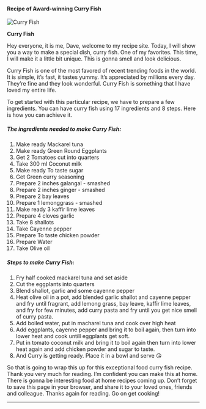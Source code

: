             

#### Recipe of Award-winning Curry Fish

![Curry Fish](https://img-global.cpcdn.com/recipes/256fe6fca35562fd/751x532cq70/curry-fish-recipe-main-photo.jpg)

**Curry Fish**

Hey everyone, it is me, Dave, welcome to my recipe site. Today, I will show you a way to make a special dish, curry fish. One of my favorites. This time, I will make it a little bit unique. This is gonna smell and look delicious.

Curry Fish is one of the most favored of recent trending foods in the world. It is simple, it’s fast, it tastes yummy. It’s appreciated by millions every day. They’re fine and they look wonderful. Curry Fish is something that I have loved my entire life.

To get started with this particular recipe, we have to prepare a few ingredients. You can have curry fish using 17 ingredients and 8 steps. Here is how you can achieve it.

##### The ingredients needed to make Curry Fish:

1.  Make ready Mackarel tuna
2.  Make ready Green Round Eggplants
3.  Get 2 Tomatoes cut into quarters
4.  Take 300 ml Coconut milk
5.  Make ready To taste sugar
6.  Get Green curry seasoning
7.  Prepare 2 inches galangal - smashed
8.  Prepare 2 inches ginger - smashed
9.  Prepare 2 bay leaves
10.  Prepare 1 lemonggrass - smashed
11.  Make ready 3 kaffir lime leaves
12.  Prepare 4 cloves garlic
13.  Take 8 shallots
14.  Take Cayenne pepper
15.  Prepare To taste chicken powder
16.  Prepare Water
17.  Take Olive oil

##### Steps to make Curry Fish:

1.  Fry half cooked mackarel tuna and set aside
2.  Cut the eggplants into quarters
3.  Blend shallot, garlic and some cayenne pepper
4.  Heat olive oil in a pot, add blended garlic shallot and cayenne pepper and fry until fragrant, add lemong grass, bay leave, kaffir lime leaves, and fry for few minutes, add curry pasta and fry until you get nice smell of curry pasta.
5.  Add boiled water, put in macharel tuna and cook over high heat
6.  Add eggplants, cayenne pepper and bring it to boil again, then turn into lower heat and cook untill eggplants get soft.
7.  Put in tomato coconut milk and bring it to boil again then turn into lower heat again and add chicken powder and sugar to taste.
8.  And Curry is getting ready. Place it in a bowl and serve 😘

So that is going to wrap this up for this exceptional food curry fish recipe. Thank you very much for reading. I’m confident you can make this at home. There is gonna be interesting food at home recipes coming up. Don’t forget to save this page in your browser, and share it to your loved ones, friends and colleague. Thanks again for reading. Go on get cooking!

* * *